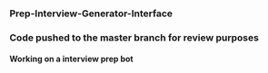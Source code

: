 ### Prep-Interview-Generator-Interface
### Code pushed to the master branch for review purposes

#### Working on a interview prep bot
